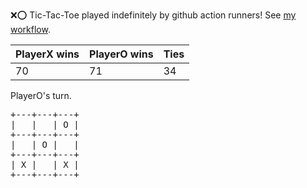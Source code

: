 :x::o: Tic-Tac-Toe played indefinitely by github action runners! See [my workflow](.github/workflows/play.yaml).

|PlayerX wins|PlayerO wins|Ties|
|-|-|-|
|70|71|34|

PlayerO's turn.

<pre>
+---+---+---+
|   |   | O |
+---+---+---+
|   | O |   |
+---+---+---+
| X |   | X |
+---+---+---+
</pre>
